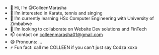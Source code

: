 - 👋 Hi, I’m @ColleenMarasha
- 👀 I’m interested in Karate, tennis and singing
- 🌱 I’m currently learning HSc Computer Engineering with University of Zimbabwe
- 💞️ I’m looking to collaborate on Website Dev solutions and FinTech
- 📫 contact on colleenmarasha01@gmail.com
- 😄 Pronouns: ...
- ⚡ Fun fact: call me COLLEEN if you can't just say Codza xoxo

<!---
ColleenMarasha/ColleenMarasha is a ✨ special ✨ repository because its `README.md` (this file) appears on your GitHub profile.
You can click the Preview link to take a look at your changes.
--->

